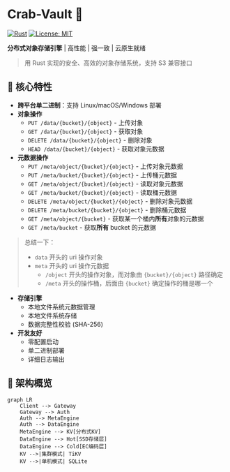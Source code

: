 # Crab-Vault 🦀

[![Rust](https://img.shields.io/badge/Rust-1.70%2B-dea584?logo=rust)](https://www.rust-lang.org/)
[![License: MIT](https://img.shields.io/badge/License-MIT-yellow.svg)](https://opensource.org/licenses/MIT)

**分布式对象存储引擎** | 高性能 | 强一致 | 云原生就绪

> 用 Rust 实现的安全、高效的对象存储系统，支持 S3 兼容接口

## 🌟 核心特性
- **跨平台单二进制**：支持 Linux/macOS/Windows 部署
- **对象操作**
    - `PUT /data/{bucket}/{object}` - 上传对象
    - `GET /data/{bucket}/{object}` - 获取对象
    - `DELETE /data/{bucket}/{object}` - 删除对象
    - `HEAD /data/{bucket}/{object}` - 获取对象元数据
- **元数据操作**
    - `PUT /meta/object/{bucket}/{object}` - 上传对象元数据
    - `PUT /meta/bucket/{bucket}/{object}` - 上传桶元数据
    - `GET /meta/object/{bucket}/{object}` - 读取对象元数据
    - `GET /meta/bucket/{bucket}/{object}` - 读取桶元数据
    - `DELETE /meta/object/{bucket}/{object}` - 删除对象元数据
    - `DELETE /meta/bucket/{bucket}/{object}` - 删除桶元数据
    - `GET /meta/object/{bucket}` - 获取某一个桶内**所有**对象的元数据
    - `GET /meta/bucket` - 获取**所有** bucket 的元数据
> 总结一下：
>
> - `data` 开头的 uri 操作对象
> - `meta` 开头的 uri 操作元数据
> 	- `/object` 开头的操作对象，而对象由 `{bucket}/{object}` 路径确定
> 	- `/meta` 开头的操作桶，后面由 `{bucket}` 确定操作的桶是哪一个
- **存储引擎**
    - 本地文件系统元数据管理
    - 本地文件系统存储
    - 数据完整性校验 (SHA-256)
- **开发友好**
    - 零配置启动
    - 单二进制部署
    - 详细日志输出

## 🧠 架构概览
```mermaid
graph LR
    Client --> Gateway
    Gateway --> Auth
    Auth --> MetaEngine
    Auth --> DataEngine
    MetaEngine --> KV[分布式KV]
    DataEngine --> Hot[SSD存储层]
    DataEngine --> Cold[EC编码层]
    KV -->|集群模式| TiKV
    KV -->|单机模式| SQLite
```
